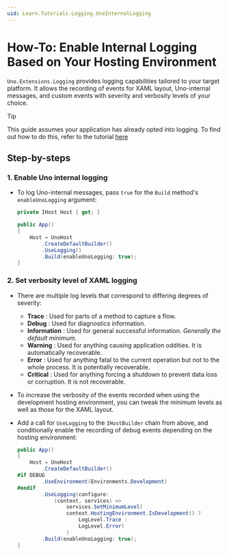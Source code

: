 ```yaml
---
uid: Learn.Tutorials.Logging.UseInternalLogging
---
```

# How-To: Enable Internal Logging Based on Your Hosting Environment

`Uno.Extensions.Logging` provides logging capabilities tailored to your target platform. It allows the recording of events for XAML layout, Uno-internal messages, and custom events with severity and verbosity levels of your choice.

> [!Tip] 
> This guide assumes your application has already opted into logging. To find out how to do this, refer to the tutorial [here](xref:Learn.Tutorials.Logging.UseLogging)

## Step-by-steps

### 1. Enable Uno internal logging

* To log Uno-internal messages, pass `true` for the `Build` method's `enableUnoLogging` argument:

    ```csharp
    private IHost Host { get; }

    public App()
    {
        Host = UnoHost
            .CreateDefaultBuilder()
            .UseLogging()
            .Build(enableUnoLogging: true);
    }
    ```

### 2. Set verbosity level of XAML logging

* There are multiple log levels that correspond to differing degrees of severity:

  - **Trace** : Used for parts of a method to capture a flow.
  - **Debug** : Used for diagnostics information.
  - **Information** : Used for general successful information. _Generally the default minimum._
  - **Warning** : Used for anything causing application oddities. It is automatically recoverable.
  - **Error** : Used for anything fatal to the current operation but not to the whole process. It is potentially recoverable.
  - **Critical** : Used for anything forcing a shutdown to prevent data loss or corruption. It is not recoverable.

* To increase the verbosity of the events recorded when using the development hosting environment, you can tweak the minimum levels as well as those for the XAML layout.

* Add a call for `UseLogging` to the `IHostBuilder` chain from above, and conditionally enable the recording of debug events depending on the hosting environment:

    ```csharp
    public App()
    {
        Host = UnoHost
            .CreateDefaultBuilder()
    #if DEBUG
            .UseEnvironment(Environments.Development)
    #endif
            .UseLogging(configure:
                (context, services) =>
                    services.SetMinimumLevel(
                    context.HostingEnvironment.IsDevelopment() ?
                        LogLevel.Trace :
                        LogLevel.Error)
                    )
            .Build(enableUnoLogging: true);
    }
    ```